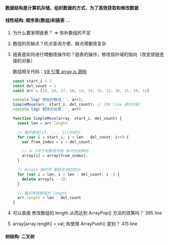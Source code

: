 #### 数据结构是计算机存储、组织数据的方式，为了高效获取和修改数据

#### 线性结构: 顺序表(数组)和链表 ...
1. 为什么要发明链表？ => 弥补数组的不足
2. 数组的优缺点？优点查询方便，缺点增删改复杂
3. 链表是如何进行增删改操作的？链表的操作，修改指针域的指向（改变锁链连接的对象）

	数组相关代码：[V8 引擎 array.js 源码](https://github.com/v8/v8/blob/ad82a40509c5b5b4680d4299c8f08d6c6d31af3c/src/js/array.js)

	```javascript	
	const start_i = 2
	const del_count = 1
	const arr = [10, 24, 17, 18, 13, 14, 15, 12, 16, 15, 19, 11]
	
	console.log('原始的数组：', arr);
	SimpleMove(arr, start_i, del_count); // 298 line 部分代码
	console.log('删除后结果：', arr)
	
	function SimpleMove(array, start_i, del_count) {
	  const len = arr.length
	
	  // 循环数组[17, ..., 11]的部分
	  for (var i = start_i; i < len - del_count; i++) {
	    var from_index = i + del_count;
	
	    // 从 3号下标数值开始 依次往前移动
	    array[i] = array[from_index];
	  }
	
	  // delete 操作符 删除多余的部分
	  for (var i = len; i > len - del_count; i--) {
	    delete array[i - 1];
	  }
	
	  // 最后修改数组的 length 
	  arr.length = len - del_count
	}
	```
3. 可以直接 修改数组的 length 从而达到 ArrayPop() 方法的效果吗？ 395 line
4. array[array.length] = val; 和使用 ArrayPush() 差别？ 415 line

#### 树结构: 二叉树
